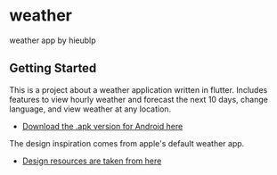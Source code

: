 # weather

weather app by hieublp

## Getting Started

This is a project about a weather application written in flutter.
Includes features to view hourly weather and forecast the next 10 days, change language, and view weather at any location.
- [Download the .apk version for Android here](https://drive.google.com/file/d/1mO3m9gy-_JRX-Tb6afa-Mso6VlIUQesf/view?usp=sharing)

The design inspiration comes from apple's default weather app.
- [Design resources are taken from here](https://www.figma.com/file/3GmkqGxqLe61D1HO4ZU1F7/48-Weather-Icons-(Community)?type=design&node-id=4-34502&mode=design&t=KCh0aNhcQ3viynPN-0)


